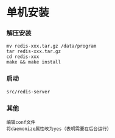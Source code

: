 # 单机安装

### 解压安装
    mv redis-xxx.tar.gz /data/program  
    tar redis-xxx.tar.gz  
    cd redis-xxx
    make && make install

### 启动
    src/redis-server

### 其他
    编辑conf文件  
    将daemonize属性改为yes（表明需要在后台运行）  
